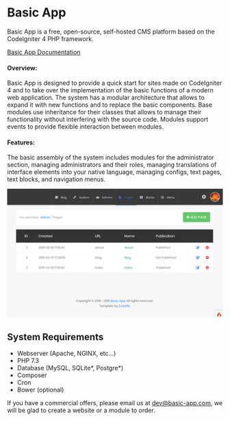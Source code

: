 # Basic App

Basic App is a free, open-source, self-hosted CMS platform based on the CodeIgniter 4 PHP framework.

[Basic App Documentation](/docs)

#### Overview:

Basic App is designed to provide a quick start for sites made on CodeIgniter 4 and to take over the implementation of the basic functions of a modern web application. The system has a modular architecture that allows to expand it with new functions and to replace the basic components. Base modules use inheritance for their classes that allows to manage their functionality without interfering with the source code. Modules support events to provide flexible interaction between modules.

#### Features:

The basic assembly of the system includes modules for the administrator section, managing administrators and their roles, managing translations of interface elements into your native language, managing configs, text pages, text blocks, and navigation menus.

![Basic App backend preview](https://github.com/basic-app/docs/blob/master/screen_pages.png?raw=true)

## System Requirements

  - Webserver (Apache, NGINX, etc...)
  - PHP 7.3
  - Database (MySQL, SQLite*, Postgre*)
  - Composer
  - Cron
  - Bower (optional)

If you have a commercial offers, please email us at [dev@basic-app.com](mailto://dev@basic-app.com), we will be glad to create a website or a module to order.